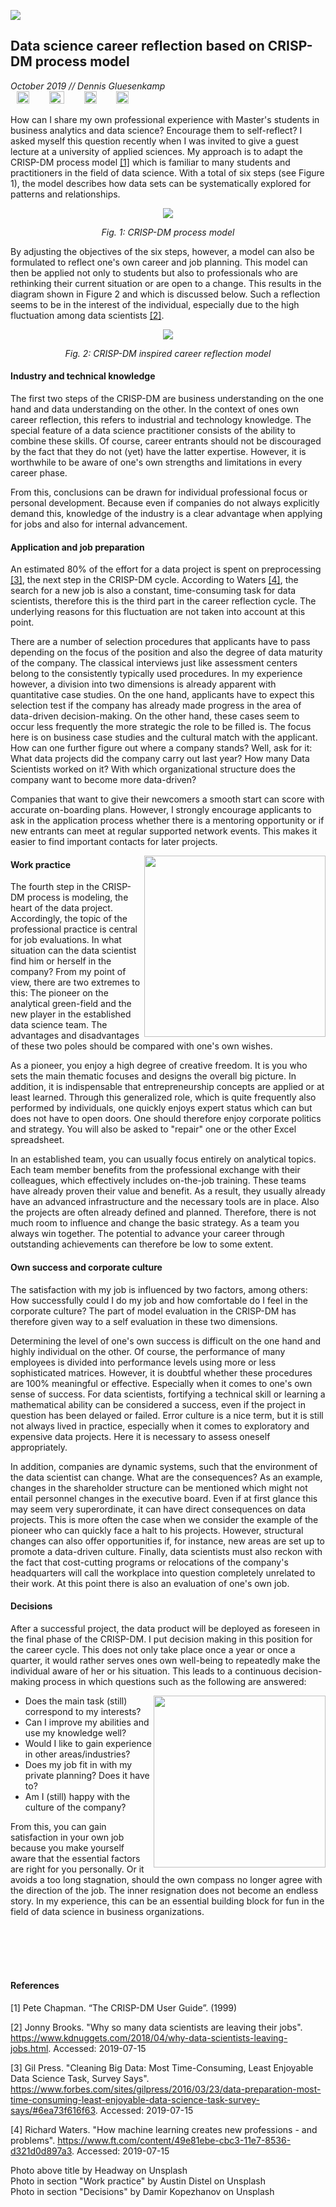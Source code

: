 ![](/IMG/title.png)
## Data science career reflection based on CRISP-DM process model

*October 2019 // Dennis Gluesenkamp*
<br>
<a title="linkedin.com/in/dennisgluesenkamp" href="https://linkedin.com/in/dennisgluesenkamp" target="_blank" rel="noopener"><img src="https://cdn3.iconfinder.com/data/icons/social-media-2253/17/Vector-4-128.png" alt="" hspace=10 width="20" height="20" /></a> &nbsp;
<a title="@dgluesen" href="https://twitter.com/dgluesen" target="_blank" rel="noopener"><img src="https://cdn3.iconfinder.com/data/icons/social-media-2253/17/Vector-3-128.png" alt="" hspace=10 width="24" height="20" /></a> &nbsp;
<a title="@dgluesen" href="https://instagram.com/dgluesen" target="_blank" rel="noopener"><img src="https://cdn3.iconfinder.com/data/icons/social-media-2253/17/Vector-1-128.png" alt="" hspace=10 width="20" height="20" /></a> &nbsp;
<a title="@dgluesen" href="https://github.com/dgluesen" target="_blank" rel="noopener"><img src="https://cdn3.iconfinder.com/data/icons/social-media-2253/25/Group-512.png" alt="" hspace=10 width="20" height="20" /></a>
<br>

How can I share my own professional experience with Master's students in business analytics and data science? Encourage them to self-reflect? I asked myself this question recently when I was invited to give a guest lecture at a university of applied sciences. My approach is to adapt the CRISP-DM process model [[1]](#ref1) which is familiar to many students and practitioners in the field of data science. With a total of six steps (see Figure 1), the model describes how data sets can be systematically explored for patterns and relationships.

<p align="center"><img src="IMG/crisp-dm.png"></p>
<p align="center"><em>Fig. 1: CRISP-DM process model</em></p>

By adjusting the objectives of the six steps, however, a model can also be formulated to reflect one's own career and job planning. This model can then be applied not only to students but also to professionals who are rethinking their current situation or are open to a change. This results in the diagram shown in Figure 2 and which is discussed below. Such a reflection seems to be in the interest of the individual, especially due to the high fluctuation among data scientists [[2]](#ref2).

<p align="center"><img src="IMG/career-model.png"></p>
<p align="center"><em>Fig. 2: CRISP-DM inspired career reflection model</em></p>

#### Industry and technical knowledge

The first two steps of the CRISP-DM are business understanding on the one hand and data understanding on the other. In the context of ones own career reflection, this refers to industrial and technology knowledge. The special feature of a data science practitioner consists of the ability to combine these skills. Of course, career entrants should not be discouraged by the fact that they do not (yet) have the latter expertise. However, it is worthwhile to be aware of one's own strengths and limitations in every career phase.

From this, conclusions can be drawn for individual professional focus or personal development. Because even if companies do not always explicitly demand this, knowledge of the industry is a clear advantage when applying for jobs and also for internal advancement.

#### Application and job preparation
An estimated 80% of the effort for a data project is spent on preprocessing [[3]](#ref3), the next step in the CRISP-DM cycle. According to Waters [[4]](#ref4), the search for a new job is also a constant, time-consuming task for data scientists, therefore this is the third part in the career reflection cycle. The underlying reasons for this fluctuation are not taken into account at this point.

There are a number of selection procedures that applicants have to pass depending on the focus of the position and also the degree of data maturity of the company. The classical interviews just like assessment centers belong to the consistently typically used procedures. In my experience however, a division into two dimensions is already apparent with quantitative case studies. On the one hand, applicants have to expect this selection test if the company has already made progress in the area of data-driven decision-making. On the other hand, these cases seem to occur less frequently the more strategic the role to be filled is. The focus here is on business case studies and the cultural match with the applicant. How can one further figure out where a company stands? Well, ask for it: What data projects did the company carry out last year? How many Data Scientists worked on it? With which organizational structure does the company want to become more data-driven?

Companies that want to give their newcomers a smooth start can score with accurate on-boarding plans. However, I strongly encourage applicants to ask in the application process whether there is a mentoring opportunity or if new entrants can meet at regular supported network events. This makes it easier to find important contacts for later projects.

<img align="right" width="290" src="IMG/workpractice.png">

#### Work practice
The fourth step in the CRISP-DM process is modeling, the heart of the data project. Accordingly, the topic of the professional practice is central for job evaluations. In what situation can the data scientist find him or herself in the company? From my point of view, there are two extremes to this: The pioneer on the analytical green-field and the new player in the established data science team. The advantages and disadvantages of these two poles should be compared with one's own wishes.

As a pioneer, you enjoy a high degree of creative freedom. It is you who sets the main thematic focuses and designs the overall big picture. In addition, it is indispensable that entrepreneurship concepts are applied or at least learned. Through this generalized role, which is quite frequently also performed by individuals, one quickly enjoys expert status which can but does not have to open doors. One should therefore enjoy corporate politics and strategy. You will also be asked to "repair" one or the other Excel spreadsheet.

In an established team, you can usually focus entirely on analytical topics. Each team member benefits from the professional exchange with their colleagues, which effectively includes on-the-job training. These teams have already proven their value and benefit. As a result, they usually already have an advanced infrastructure and the necessary tools are in place. Also the projects are often already defined and planned. Therefore, there is not much room to influence and change the basic strategy. As a team you always win together. The potential to advance your career through outstanding achievements can therefore be low to some extent.

#### Own success and corporate culture

The satisfaction with my job is influenced by two factors, among others: How successfully could I do my job and how comfortable do I feel in the corporate culture? The part of model evaluation in the CRISP-DM has therefore given way to a self evaluation in these two dimensions.

Determining the level of one's own success is difficult on the one hand and highly individual on the other. Of course, the performance of many employees is divided into performance levels using more or less sophisticated matrices. However, it is doubtful whether these procedures are 100% meaningful or effective. Especially when it comes to one's own sense of success. For data scientists, fortifying a technical skill or learning a mathematical ability can be considered a success, even if the project in question has been delayed or failed. Error culture is a nice term, but it is still not always lived in practice, especially when it comes to exploratory and expensive data projects. Here it is necessary to assess oneself appropriately.

In addition, companies are dynamic systems, such that the environment of the data scientist can change. What are the consequences? As an example, changes in the shareholder structure can be mentioned which might not entail personnel changes in the executive board. Even if at first glance this may seem very superordinate, it can have direct consequences on data projects. This is more often the case when we consider the example of the pioneer who can quickly face a halt to his projects. However, structural changes can also offer opportunities if, for instance, new areas are set up to promote a data-driven culture. Finally, data scientists must also reckon with the fact that cost-cutting programs or relocations of the company's headquarters will call the workplace into question completely unrelated to their work. At this point there is also an evaluation of one's own job.

#### Decisions

After a successful project, the data product will be deployed as foreseen in the final phase of the CRISP-DM. I put decision making in this position for the career cycle. This does not only take place once a year or once a quarter, it would rather serves ones own well-being to repeatedly make the individual aware of her or his situation. This leads to a continuous decision-making process in which questions such as the following are answered:

<img align="right" width="275" src="IMG/decisions.png">

* Does the main task (still) correspond to my interests?
* Can I improve my abilities and use my knowledge well?
* Would I like to gain experience in other areas/industries?
* Does my job fit in with my private planning? Does it have to?
* Am I (still) happy with the culture of the company?

From this, you can gain satisfaction in your own job because you make yourself aware that the essential factors are right for you personally. Or it avoids a too long stagnation, should the own compass no longer agree with the direction of the job. The inner resignation does not become an endless story. In my experience, this can be an essential building block for fun in the field of data science in business organizations.

<br>
<br>
<br>
<br>

#### References

<a id="ref1"></a>[1] Pete Chapman. “The CRISP-DM User Guide”. (1999)

<a id="ref2"></a>[2] Jonny Brooks. "Why so many data scientists are leaving their jobs". https://www.kdnuggets.com/2018/04/why-data-scientists-leaving-jobs.html. Accessed: 2019-07-15

<a id="ref3"></a>[3] Gil Press. "Cleaning Big Data: Most Time-Consuming, Least Enjoyable Data Science Task, Survey Says". https://www.forbes.com/sites/gilpress/2016/03/23/data-preparation-most-time-consuming-least-enjoyable-data-science-task-survey-says/#6ea73f616f63. Accessed: 2019-07-15

<a id="ref4"></a>[4] Richard Waters. "How machine learning creates new professions - and problems". https://www.ft.com/content/49e81ebe-cbc3-11e7-8536-d321d0d897a3. Accessed: 2019-07-15

Photo above title by Headway on Unsplash<br/>
Photo in section "Work practice" by Austin Distel on Unsplash<br/>
Photo in section "Decisions" by Damir Kopezhanov on Unsplash
